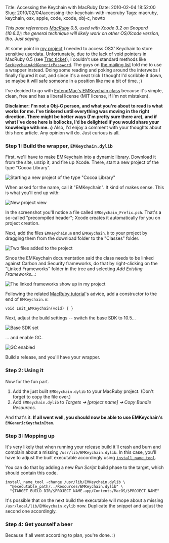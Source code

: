 Title: Accessing the Keychain with MacRuby
Date: 2010-02-04 18:52:00
Slug: 2010/02/04/accessing-the-keychain-with-macruby
Tags: macruby, keychain, osx, apple, code, xcode, obj-c, howto


_This post references [MacRuby][1] 0.5, used with Xcode 3.2 on Snopard
(10.6.2); the general technique will likely work on other OS/Xcode version,
tho. Just saying._

At some point in [my project][2] I needed to access OSX' Keychain to store
sensitive userdata. Unfortunately, due to the lack of void pointers in MacRuby
0.5 (see [Trac ticket][3]), I couldn't use standard methods like
[`SecKeychainAddGenericPassword`][4]. The guys on [the mailing list][5] told
me to use a wrapper instead. Doing some reading and poking around the
interwebs I finally figured it out, and since it's a neat trick I thought I'd
scribble it down, so maybe it will safe someone in a position like me a bit of
time. ;)

I've decided to go with [ExtendMac's EMKeychain class][6] because it's simple,
clean, free and has a liberal license (MIT license, if I'm not mistaken).

**Disclaimer: I'm not a Obj-C person, and what you're about to read is what works for me. I've tinkered until everything was moving in the right direction. There might be better ways (I'm pretty sure there are), and if what I've done here is bollocks, I'd be delighted if you would share your knowledge with me. :)** Also, I'd enjoy a comment with your thoughts about this here article. Any opinion will do. Just curious is all.

### Step 1: Build the wrapper, `EMKeychain.dylib`

First, we'll have to make EMKeychain into a dynamic library. Download it from
the site, unzip it, and fire up Xcode. There, start a new project of the type
"Cocoa Library".

![Starting a new project of the type "Cocoa Library"][7]

When asked for the name, call it "EMKeychain". It kind of makes sense. This is
what you'll end up with:

![New project view][8]

In the screenshot you'll notice a file called `EMKeychain_Prefix.pch`. That's
a so-called "precompiled header"; Xcode creates it automatically for you on
project creation.

Next, add the files `EMKeychain.m` and `EMKeychain.h` to your project by
dragging them from the download folder to the "Classes" folder.

![Two files added to the project][9]

Since the EMKeychain documentation said the class needs to be linked against
Carbon and Security frameworks, do that by right-clicking on the "Linked
Frameworks" folder in the tree and selecting _Add Existing Frameworks…_:

![The linked frameworks show up in my project][10]

Following the related [MacRuby tutorial][11]'s advice, add a constructor to
the end of `EMKeychain.m`:


    void Init_EMKeychain(void) { }


Next, adjust the build settings -- switch the base SDK to 10.5…

![Base SDK set][12]

… and enable GC.

![GC enabled][13]

Build a release, and you'll have your wrapper.

### Step 2: Using it

Now for the fun part.

  1. Add the just built `EMKeychain.dylib` to your MacRuby project. (Don't forget to copy the file over.)
  2. Add `EMKeychain.dylib` to _Targets ➔ [project name] ➔ Copy Bundle Resources_.

And that's it. **If all went well, you should now be able to use EMKeychain's
`EMGenericKeychainItem`.**

### Step 3: Mopping up

It's very likely that when running your release build it'll crash and burn and
complain about a missing `/usr/lib/EMKeychain.dylib`. In this case, you'll
have to adjust the built executable accordingly using
[`install_name_tool`][14].

You can do that by adding a new _Run Script_ build phase to the target, which
should contain this code.


    install_name_tool -change /usr/lib/EMKeychain.dylib \
      "@executable_path/../Resources/EMKeychain.dylib" \
      "$TARGET_BUILD_DIR/$PROJECT_NAME.app/Contents/MacOS/$PROJECT_NAME"


It's possible that on the next build the executable will mope about a missing
`/usr/local/lib/EMKeychain.dylib` now. Duplicate the snippet and adjust the
second one accordingly.

### Step 4: Get yourself a beer

Because if all went according to plan, you're done. :)

   [1]: http://macruby.org
   [2]: http://goephemera.com/
   [3]: http://www.macruby.org/trac/ticket/573
   [4]: http://developer.apple.com/mac/library/DOCUMENTATION/Security/Reference/keychainservices/Reference/reference.html#//apple_ref/c/func/SecKeychainAddGenericPassword
   [5]: http://www.mail-archive.com/macruby-devel@lists.macosforge.org/info.html
   [6]: http://extendmac.com/EMKeychain/
   [7]: http://dl.dropbox.com/u/7298/blog/370827421_1.png
   [8]: http://dl.dropbox.com/u/7298/blog/370827421_2.png
   [9]: http://dl.dropbox.com/u/7298/blog/370827421_3.png
   [10]: http://dl.dropbox.com/u/7298/blog/370827421_4.png
   [11]: http://www.macruby.org/recipes/create-an-objective-c-bundle.html
   [12]: http://dl.dropbox.com/u/7298/blog/370827421_5.png
   [13]: http://dl.dropbox.com/u/7298/blog/370827421_6.png
   [14]: http://developer.apple.com/Mac/library/documentation/Darwin/Reference/ManPages/man1/install_name_tool.1.html
